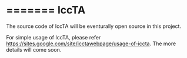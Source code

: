 =======
IccTA
=====

The source code of IccTA will be eventurally open source in this project.

For simple usage of IccTA, please refer https://sites.google.com/site/icctawebpage/usage-of-iccta.
The more details will come soon.
